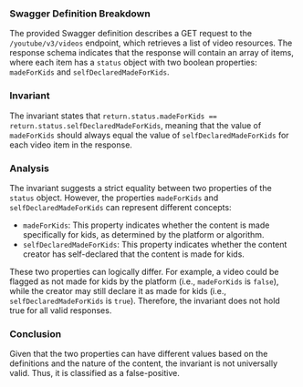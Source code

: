 ### Swagger Definition Breakdown
The provided Swagger definition describes a GET request to the `/youtube/v3/videos` endpoint, which retrieves a list of video resources. The response schema indicates that the response will contain an array of items, where each item has a `status` object with two boolean properties: `madeForKids` and `selfDeclaredMadeForKids`.

### Invariant
The invariant states that `return.status.madeForKids == return.status.selfDeclaredMadeForKids`, meaning that the value of `madeForKids` should always equal the value of `selfDeclaredMadeForKids` for each video item in the response.

### Analysis
The invariant suggests a strict equality between two properties of the `status` object. However, the properties `madeForKids` and `selfDeclaredMadeForKids` can represent different concepts:
- `madeForKids`: This property indicates whether the content is made specifically for kids, as determined by the platform or algorithm.
- `selfDeclaredMadeForKids`: This property indicates whether the content creator has self-declared that the content is made for kids.

These two properties can logically differ. For example, a video could be flagged as not made for kids by the platform (i.e., `madeForKids` is `false`), while the creator may still declare it as made for kids (i.e., `selfDeclaredMadeForKids` is `true`). Therefore, the invariant does not hold true for all valid responses.

### Conclusion
Given that the two properties can have different values based on the definitions and the nature of the content, the invariant is not universally valid. Thus, it is classified as a false-positive.
